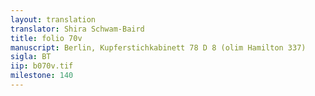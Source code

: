 ```yaml
---
layout: translation
translator: Shira Schwam-Baird
title: folio 70v
manuscript: Berlin, Kupferstichkabinett 78 D 8 (olim Hamilton 337)
sigla: BT
iip: b070v.tif
milestone: 140
---
```

